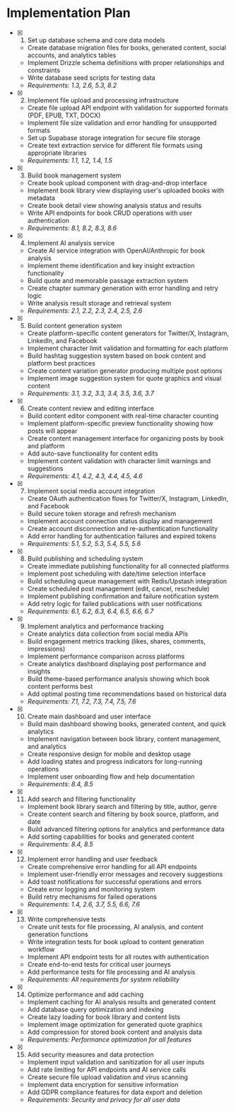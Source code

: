 # Implementation Plan

- [x] 1. Set up database schema and core data models

  - Create database migration files for books, generated content, social accounts, and analytics tables
  - Implement Drizzle schema definitions with proper relationships and constraints
  - Write database seed scripts for testing data
  - _Requirements: 1.3, 2.6, 5.3, 8.2_

- [x] 2. Implement file upload and processing infrastructure

  - Create file upload API endpoint with validation for supported formats (PDF, EPUB, TXT, DOCX)
  - Implement file size validation and error handling for unsupported formats
  - Set up Supabase storage integration for secure file storage
  - Create text extraction service for different file formats using appropriate libraries
  - _Requirements: 1.1, 1.2, 1.4, 1.5_

- [x] 3. Build book management system

  - Create book upload component with drag-and-drop interface
  - Implement book library view displaying user's uploaded books with metadata
  - Create book detail view showing analysis status and results
  - Write API endpoints for book CRUD operations with user authentication
  - _Requirements: 8.1, 8.2, 8.3, 8.6_

- [x] 4. Implement AI analysis service

  - Create AI service integration with OpenAI/Anthropic for book analysis
  - Implement theme identification and key insight extraction functionality
  - Build quote and memorable passage extraction system
  - Create chapter summary generation with error handling and retry logic
  - Write analysis result storage and retrieval system
  - _Requirements: 2.1, 2.2, 2.3, 2.4, 2.5, 2.6_

- [x] 5. Build content generation system

  - Create platform-specific content generators for Twitter/X, Instagram, LinkedIn, and Facebook
  - Implement character limit validation and formatting for each platform
  - Build hashtag suggestion system based on book content and platform best practices
  - Create content variation generator producing multiple post options
  - Implement image suggestion system for quote graphics and visual content
  - _Requirements: 3.1, 3.2, 3.3, 3.4, 3.5, 3.6, 3.7_

- [x] 6. Create content review and editing interface

  - Build content editor component with real-time character counting
  - Implement platform-specific preview functionality showing how posts will appear
  - Create content management interface for organizing posts by book and platform
  - Add auto-save functionality for content edits
  - Implement content validation with character limit warnings and suggestions
  - _Requirements: 4.1, 4.2, 4.3, 4.4, 4.5, 4.6_

- [x] 7. Implement social media account integration

  - Create OAuth authentication flows for Twitter/X, Instagram, LinkedIn, and Facebook
  - Build secure token storage and refresh mechanism
  - Implement account connection status display and management
  - Create account disconnection and re-authentication functionality
  - Add error handling for authentication failures and expired tokens
  - _Requirements: 5.1, 5.2, 5.3, 5.4, 5.5, 5.6_

- [x] 8. Build publishing and scheduling system

  - Create immediate publishing functionality for all connected platforms
  - Implement post scheduling with date/time selection interface
  - Build scheduling queue management with Redis/Upstash integration
  - Create scheduled post management (edit, cancel, reschedule)
  - Implement publishing confirmation and failure notification system
  - Add retry logic for failed publications with user notifications
  - _Requirements: 6.1, 6.2, 6.3, 6.4, 6.5, 6.6, 6.7_

- [x] 9. Implement analytics and performance tracking

  - Create analytics data collection from social media APIs
  - Build engagement metrics tracking (likes, shares, comments, impressions)
  - Implement performance comparison across platforms
  - Create analytics dashboard displaying post performance and insights
  - Build theme-based performance analysis showing which book content performs best
  - Add optimal posting time recommendations based on historical data
  - _Requirements: 7.1, 7.2, 7.3, 7.4, 7.5, 7.6_

- [x] 10. Create main dashboard and user interface

  - Build main dashboard showing books, generated content, and quick analytics
  - Implement navigation between book library, content management, and analytics
  - Create responsive design for mobile and desktop usage
  - Add loading states and progress indicators for long-running operations
  - Implement user onboarding flow and help documentation
  - _Requirements: 8.4, 8.5_

- [x] 11. Add search and filtering functionality

  - Implement book library search and filtering by title, author, genre
  - Create content search and filtering by book source, platform, and date
  - Build advanced filtering options for analytics and performance data
  - Add sorting capabilities for books and generated content
  - _Requirements: 8.4, 8.5_

- [x] 12. Implement error handling and user feedback

  - Create comprehensive error handling for all API endpoints
  - Implement user-friendly error messages and recovery suggestions
  - Add toast notifications for successful operations and errors
  - Create error logging and monitoring system
  - Build retry mechanisms for failed operations
  - _Requirements: 1.4, 2.6, 3.7, 5.5, 6.6, 7.6_

- [x] 13. Write comprehensive tests

  - Create unit tests for file processing, AI analysis, and content generation functions
  - Write integration tests for book upload to content generation workflow
  - Implement API endpoint tests for all routes with authentication
  - Create end-to-end tests for critical user journeys
  - Add performance tests for file processing and AI analysis
  - _Requirements: All requirements for system reliability_

- [x] 14. Optimize performance and add caching

  - Implement caching for AI analysis results and generated content
  - Add database query optimization and indexing
  - Create lazy loading for book library and content lists
  - Implement image optimization for generated quote graphics
  - Add compression for stored book content and analysis data
  - _Requirements: Performance optimization for all features_

- [x] 15. Add security measures and data protection

  - Implement input validation and sanitization for all user inputs
  - Add rate limiting for API endpoints and AI service calls
  - Create secure file upload validation and virus scanning
  - Implement data encryption for sensitive information
  - Add GDPR compliance features for data export and deletion
  - _Requirements: Security and privacy for all user data_